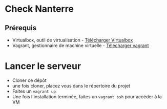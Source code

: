 # Check Nanterre 

## Prérequis
* Virtualbox, outil de virtualisation - [Télécharger Virtualbox](https://www.virtualbox.org/wiki/Downloads)
* Vagrant, gestionnaire de machine virtuelle - [Télécharger vagrant](https://www.vagrantup.com/downloads.html)

# Lancer le serveur

* Cloner ce dépôt
* une fois cloner, placez vous dans le répertoire du projet
* Faites un `vagrant up`
* Une fois l'installation terminée, faites un `vagrant ssh` pour accéder à la VM
